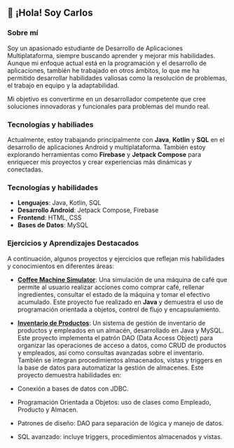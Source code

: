 ## 👋 ¡Hola! Soy Carlos

### Sobre mí
Soy un apasionado estudiante de Desarrollo de Aplicaciones Multiplataforma, siempre buscando aprender y mejorar mis habilidades. Aunque mi enfoque actual está en la programación y el desarrollo de aplicaciones, también he trabajado en otros ámbitos, lo que me ha permitido desarrollar habilidades valiosas como la resolución de problemas, el trabajo en equipo y la adaptabilidad.

Mi objetivo es convertirme en un desarrollador competente que cree soluciones innovadoras y funcionales para problemas del mundo real.

### Tecnologías y habiliades
Actualmente, estoy trabajando principalmente con **Java**, **Kotlin** y **SQL** en el desarrollo de aplicaciones Android y multiplataforma. También estoy explorando herramientas como **Firebase** y **Jetpack Compose** para enriquecer mis proyectos y crear experiencias más dinámicas y conectadas.

### Tecnologías y habilidades
- **Lenguajes**: Java, Kotlin, SQL
- **Desarrollo Android**: Jetpack Compose, Firebase
- **Frontend**: HTML, CSS
- **Bases de Datos**: MySQL

### Ejercicios y Aprendizajes Destacados
A continuación, algunos proyectos y ejercicios que reflejan mis habilidades y conocimientos en diferentes áreas:

- [**Coffee Machine Simulator**](https://github.com/carlosDAM2905/CoffeeMachine.git): Una simulación de una máquina de café que permite al usuario realizar acciones como comprar café, rellenar ingredientes, consultar el estado de la máquina y tomar el efectivo acumulado. Este proyecto fue realizado en **Java** y demuestra el uso de programación orientada a objetos, control de flujo y encapsulamiento.

- [**Inventario de Productos**](https://github.com/carlosDAM2905/gestion-almacen.git): Un sistema de gestión de inventario de productos y empleados en un almacén, desarrollado en Java y MySQL. Este proyecto implementa el patrón DAO (Data Access Object) para organizar las operaciones de acceso a datos, como CRUD de productos y empleados, así como consultas avanzadas sobre el inventario. También se integran procedimientos almacenados, vistas y triggers en la base de datos para automatizar la gestión de almacenes. Este proyecto demuestra habilidades en:
- Conexión a bases de datos con JDBC.
- Programación Orientada a Objetos: uso de clases como Empleado, Producto y Almacen.
- Patrones de diseño: DAO para separación de lógica y manejo de datos.
- SQL avanzado: incluye triggers, procedimientos almacenados y vistas.


  


<!--
**carlosDAM2905/carlosDAM2905** is a ✨ _special_ ✨ repository because its `README.md` (this file) appears on your GitHub profile.

Here are some ideas to get you started:

- 🔭 I’m currently working on ...
- 🌱 I’m currently learning ...
- 👯 I’m looking to collaborate on ...
- 🤔 I’m looking for help with ...
- 💬 Ask me about ...
- 📫 How to reach me: ...
- 😄 Pronouns: ...
- ⚡ Fun fact: ...
-->
